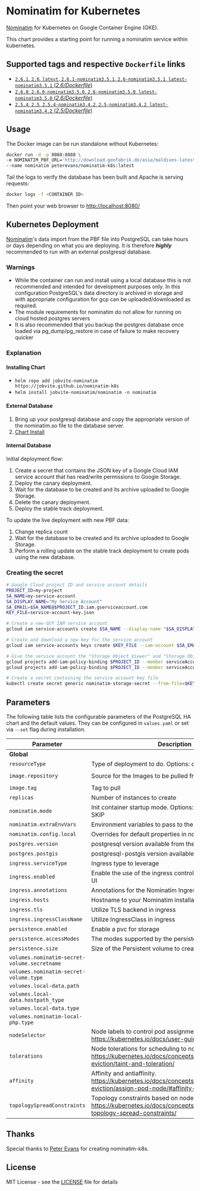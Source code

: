 # Nominatim for Kubernetes

[Nominatim](https://github.com/openstreetmap/Nominatim) for Kubernetes on Google Container Engine (GKE).

This chart provides a starting point for running a nominatim service within kubernetes.
## Supported tags and respective `Dockerfile` links

- [`2.6.1`, `2.6`, `latest`, `2.6.1-nominatim3.5.1`, `2.6-nominatim3.5.1`, `latest-nominatim3.5.1`  (*2.6/Dockerfile*)](https://github.com/peter-evans/nominatim-docker/tree/v2.6.1)
- [`2.6.0`, `2.6.0-nominatim3.5.0`, `2.6-nominatim3.5.0`, `latest-nominatim3.5.0`  (*2.6/Dockerfile*)](https://github.com/peter-evans/nominatim-docker/tree/v2.6.0)
- [`2.5.4`, `2.5`, `2.5.4-nominatim3.4.2`, `2.5-nominatim3.4.2`, `latest-nominatim3.4.2`  (*2.5/Dockerfile*)](https://github.com/peter-evans/nominatim-docker/tree/v2.5.4)

## Usage
The Docker image can be run standalone without Kubernetes:

```bash
docker run -d -p 8080:8080 \
-e NOMINATIM_PBF_URL='http://download.geofabrik.de/asia/maldives-latest.osm.pbf' \
--name nominatim peterevans/nominatim-k8s:latest
```
Tail the logs to verify the database has been built and Apache is serving requests:
```bash
docker logs -f <CONTAINER ID>
```
Then point your web browser to [http://localhost:8080/](http://localhost:8080/)

## Kubernetes Deployment
[Nominatim](https://github.com/openstreetmap/Nominatim)'s data import from the PBF file into PostgreSQL can take hours or days depending on what you are deploying. It is therefore ***highly*** recommended to run with an external postgresql database.

### Warnings

 - While the container can run and install using a local database this is not recommended and intended for development purposes only. In this configuration PostgreSQL's data directory is archived in storage and with appropriate configuration for gcp can be uploaded/downloaded as required.
  - The module requirements for nominatim do not allow for running on cloud hosted postgres servers
  - It is also recommended that you backup the postgres database once loaded via pg_dump/pg_restore in case of failure to make recovery quicker

### Explanation

#### Installing Chart
- `helm repo add jobvite-nominatim https://jobvite.github.io/nominatim-k8s`
- `helm install jobvite-nominatim/nominatim -n nominatim`

#### External Database

 1. Bring up your postgresql database and copy the appropriate version of the nominatim.so file to the database server.
 2.  [Chart Install](#installing-chart)

#### Internal Database
Initial deployment flow:

1. Create a secret that contains the JSON key of a Google Cloud IAM service account that has read/write permissions to Google Storage.
2. Deploy the canary deployment.
3. Wait for the database to be created and its archive uploaded to Google Storage.
4. Delete the canary deployment.
5. Deploy the stable track deployment.

To update the live deployment with new PBF data:
1. Change replica count
2. Wait for the database to be created and its archive uploaded to Google Storage.
4. Perform a rolling update on the stable track deployment to create pods using the new database.

### Creating the secret

```bash
# Google Cloud project ID and service account details
PROJECT_ID=my-project
SA_NAME=my-service-account
SA_DISPLAY_NAME="My Service Account"
SA_EMAIL=$SA_NAME@$PROJECT_ID.iam.gserviceaccount.com
KEY_FILE=service-account-key.json

# Create a new GCP IAM service account
gcloud iam service-accounts create $SA_NAME --display-name "$SA_DISPLAY_NAME"

# Create and download a new key for the service account
gcloud iam service-accounts keys create $KEY_FILE --iam-account $SA_EMAIL

# Give the service account the "Storage Object Viewer" and "Storage Object Creator" IAM roles
gcloud projects add-iam-policy-binding $PROJECT_ID --member serviceAccount:$SA_EMAIL --role roles/storage.objectViewer
gcloud projects add-iam-policy-binding $PROJECT_ID --member serviceAccount:$SA_EMAIL --role roles/storage.objectCreator

# Create a secret containing the service account key file
kubectl create secret generic nominatim-storage-secret --from-file=$KEY_FILE
```

## Parameters

The following table lists the configurable parameters of the PostgreSQL HA chart and the default values. They can be configured in `values.yaml` or set via `--set` flag during installation.

| Parameter                                      | Description                                                                                                                                                          | Default                                                      |
| ---------------------------------------------- | -------------------------------------------------------------------------------------------------------------------------------------------------------------------- | ------------------------------------------------------------ |
| **Global**                                     |                                                                                                                                                               |                                                              |
| `resourceType`                         | Type of deployment to do. Options: deployment, statefulset                                                                                                                                         | `deployment`
| `image.repository`                         | Source for the Images to be pulled from                                                                                                                                          | `peterevans/nominatim-k8s`
| `image.tag`                         | Tag to pull                                                                                                                                          | `latest`
| `replicas`                         | Number of instances to create                                                                                                                                          | `1`
| `nominatim.mode`                         | Init container startup mode. Options: CREATE, RESTORE, SKIP                                                                                                                                         | `CREATE`
| `nominatim.extraEnvVars`                         | Environment variables to pass to the containers                                                                                                                                         | `nil`
| `nominatim.config.local`                         | Overrides for default properties in nominatim is loaded with                                                                                                                                         | `[]`
| `postgres.version`                         | postgresql version available from the container                                                                                                                                         | `9.5`
| `postgres.postgis`                         | postgresql-postgis version available from the container                                                                                                                                         | `2.2`
| `ingress.serviceType`                         | Ingress type to leverage                                                                                                                                          | `ClusterIP`
| `ingress.enabled`                         | Enable the use of the ingress controller to access the web UI                                                                                                                                          | `false`
| `ingress.annotations`                         | Annotations for the Nominatim Ingress                                                                                                                                          | `{}`
| `ingress.hosts`                         | Hostname to your Nominatim installation                                                                                                                                          | `[]`
| `ingress.tls`                         | Utilize TLS backend in ingress                                                                                                                                          | `[]`
| `ingress.ingressClassName`                         | Utilize IngressClass in ingress                                                                                                                                          | `[]`
| `persistence.enabled`                         | Enable a pvc for storage                                                                                                                                          | `false`
| `persistence.accessModes`                         | The modes supported by the persistent volume                                                                                                                                        | `ReadWriteOnce`
| `persistence.size`                         | Size of the Persistent volume to create                                                                                                                                          | `8Gi`
| `volumes.nominatim-secret-volume.secretname`                         |                                                                                                                                          | `nominatim-storage-secret`
| `volumes.nominatim-secret-volume.type`                         |                                                                                                                                          | `secret`
| `volumes.local-data.path`                         |                                                                                                                                          | `data`
| `volumes.local-data.hostpath_type`                         |                                                                                                                                          | `DirectoryOrCreate`
| `volumes.local-data.type`                         |                                                                                                                                          | `hostPath`
| `volumes.nominatim-local-php.type`                         |                                                                                                                                           | `configMap`
| `nodeSelector`                        | Node labels to control pod assignment. https://kubernetes.io/docs/user-guide/node-selection/                                                       | `{}`
| `tolerations`                         | Node tolerations for scheduling to nodes with taints. https://kubernetes.io/docs/concepts/scheduling-eviction/taint-and-toleration/                | `[]`
| `affinity`                            | Affinity and antiaffinity. https://kubernetes.io/docs/concepts/scheduling-eviction/assign-pod-node/#affinity-and-anti-affinity                     | `{}`
| `topologySpreadConstraints`           | Topology constraints based on node labels. https://kubernetes.io/docs/concepts/workloads/pods/pod-topology-spread-constraints/                     | `[]`


## Thanks
Special thanks to [Peter Evans](https://github.com/peter-evans/nominatim-k8s) for creating nominatim-k8s.
## License

MIT License - see the [LICENSE](LICENSE) file for details
